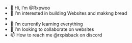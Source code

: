 - 👋 Hi, I’m @Rxpwoo
- 👀 I’m interested in building Websites and makkng bread
- 
- 🌱 I’m currently learning everything 
- 💞️ I’m looking to collaborate on websites 
- 📫 How to reach me @rxpisback on discord 

<!---
Rxpwoo/Rxpwoo is a ✨ special ✨ repository because its `README.md` (this file) appears on your GitHub profile.
You can click the Preview link to take a look at your changes.
--->
